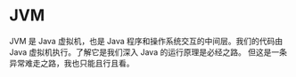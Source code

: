 # JVM

JVM 是 Java 虚拟机，也是 Java 程序和操作系统交互的中间层。我们的代码由 Java 虚拟机执行。了解它是我们深入 Java 的运行原理是必经之路。
但这是一条异常难走之路，我也只能且行且看。